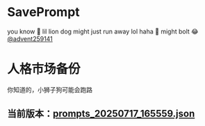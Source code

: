 # SavePrompt
you know 🫠 lil lion dog might just run away lol
haha 🐶 might bolt 😂 [@advent259141](https://github.com/advent259141)

# 人格市场备份
你知道的，小狮子狗可能会跑路

## 当前版本：[prompts_20250717_165559.json](https://github.com/Larch-C/SavePrompt/blob/main/prompts_20250717_165559.json)
